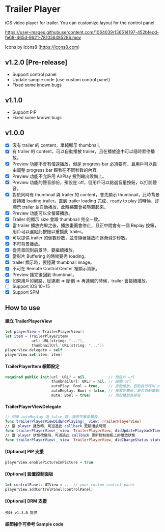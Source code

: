 # Trailer Player
iOS video player for trailer. You can customize layout for the control panel.

https://user-images.githubusercontent.com/1064039/136514197-452bfecd-fe68-465d-9621-781056485286.mov

Icons by Icons8 (https://icons8.com)

## v1.2.0 [Pre-release]
- Support control panel
- Update sample code (use custom control panel)
- Fixed some known bugs

## v1.1.0
- Support PIP
- Fixed some known bugs

## v1.0.0
- [x] 沒有 trailer 的 content，單純顯示 thumbnail。
- [x] 有 trailer 的 content，可以自動播放 trailer，且在播放途中可以隨時暫停播放。
- [x] Preview 功能不會有倍速播放，但是 progress bar 必須要有，且用戶可以自由調整 progress bar 觀看在不同秒數的內容。
- [x] Preview 功能不允許用 AirPlay 投到輸出設備上。
- [x] Preview 功能的聲音部份，預設是 off，但用戶可以點選音量按鈕，以打開聲音。
- [x] 對於同時有 thumbnail 與 trailer 的 content，會先顯示 thumbnail，此時背景會持續 loading trailer。直到 trailer loading 完成、ready to play 的時候，即顯示 trailer 並自動播放，此時縮圖會被隱藏起來。
- [x] Preview 功能可以全螢幕播放。
- [x] Trailer 的顯示 size 會跟 thumbnail 完全一致。
- [x] 當 trailer 播放完畢之後，播放畫面會停止，且正中間會有一個 Replay 按鈕，用戶可以選點此按鈕以重播此 trailer。
- [x] 可以提供 trailer 的倒數秒數，並會隨著播放而逐漸減少秒數。
- [x] 不可背景播放。
- [x] 從背景回到前景時，要繼續播放。
- [x] 當影片 Buffering 的時候要秀 loading。
- [x] trailer 顯示時，要隱藏 thumbnail image。
- [x] 不可在 Remote Control Center 裡顯示資訊。
- [x] Preview 播完後回到 thumbnail。
- [x] 如果用戶的網路，從連網 => 斷網 => 再連網的時候，trailer 會接續播放。
- [ ] Support iOS 10~15
- [x] Support SPM

## How to use
#### 建立 TrailerPlayerView
```swift
let playerView = TrailerPlayerView()
let item = TrailerPlayerItem(
            url: URL(string: "..."),
            thumbnailUrl: URL(string: "..."))
playerView.delegate = self
playerView.set(item: item)
```
#### TrailerPlayerItem 細節設定
```swift
required public init(url: URL? = nil,          // 預告片 url
                     thumbnailUrl: URL? = nil, // 縮圖 url
                     autoPlay: Bool = true,    // 自動播放，否則自行呼叫 play()
                     autoReplay: Bool = false, // 播放完畢後，是否自動重新播放
                     mute: Bool = true)        // 預設播放為靜音
```
#### TrailerPlayerViewDelegate
```swift
// 如果 autoReplay 為 false 時，播放完畢會觸發
func trailerPlayerViewDidEndPlaying(_ view: TrailerPlayerView)
// 當 player 播放時，可透過此 callback 更新播放時間
func trailerPlayerView(_ view: TrailerPlayerView, didUpdatePlaybackTime time: TimeInterval)
// 當 player 狀態改變時，可透過此 callback 更新控制面板上的播放狀態
func trailerPlayerView(_ view: TrailerPlayerView, didChangeStatus status: TrailerPlayerView.Status)
```
#### [Optional] PIP 支援
```swift
playerView.enablePictureInPicture = true
```
#### [Optional] 設置控制面板
```swift
let controlPanel: UIView = ... // your custom control panel
playerView.addControlPanel(controlPanel)
```
#### [Optional] DRM 支援
```
預計 v1.3.0 提供
```
#### 細節操作可參考 Sample code
